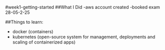 #week1-getting-started
##What I Did
-aws account created
-booked exam 28-05-2-25



##Things to learn:
- docker (containers)
- kubernetes (open-source system for management, deployments and scaling of containerized apps)
